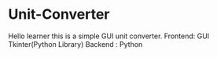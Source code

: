 # Unit-Converter

Hello learner this is a simple GUI unit converter.
Frontend: GUI Tkinter(Python Library)
Backend : Python
